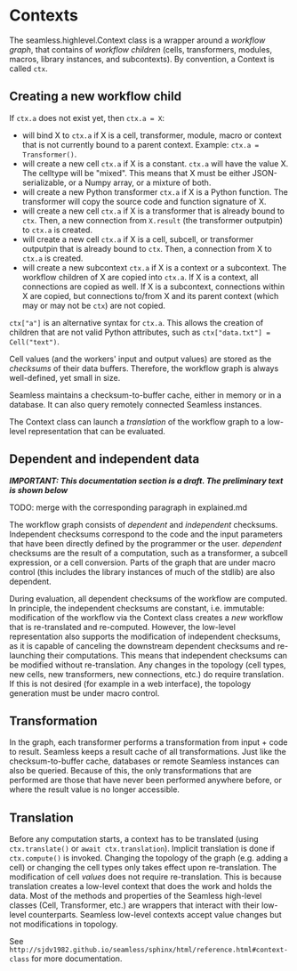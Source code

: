 # Contexts

The seamless.highlevel.Context class is a wrapper around a *workflow graph*, that contains of *workflow children* (cells, transformers, modules, macros, library instances, and subcontexts). By convention, a Context is called `ctx`.

## Creating a new workflow child

If `ctx.a` does not exist yet, then `ctx.a = X`:

- will bind X to `ctx.a` if X is a cell, transformer, module, macro or context that is not currently bound to a parent context. Example: `ctx.a = Transformer()`.
- will create a new cell `ctx.a` if X is a constant. `ctx.a` will have the value X. The celltype will be "mixed". This means that X must be either JSON-serializable, or a Numpy array, or a mixture of both.
- will create a new Python transformer `ctx.a` if X is a Python function. The transformer will copy the source code and function signature of X.
- will create a new cell `ctx.a` if X is a transformer that is already bound to `ctx`. Then, a new connection from ```X.result```  (the transformer outputpin) to `ctx.a` is created.
- will create a new cell `ctx.a` if X is a cell, subcell, or transformer outputpin that is already bound to `ctx`. Then, a connection from X to `ctx.a` is created.
- will create a new subcontext `ctx.a` if X is a context or a subcontext. The workflow children of X are copied into `ctx.a`. If X is a context, all connections are copied as well. If X is a subcontext, connections within X are copied, but connections to/from X and its parent context (which may or may not be `ctx`) are not copied.

`ctx["a"]` is an alternative syntax for `ctx.a`. This allows the creation of children that are not valid Python attributes, such as `ctx["data.txt"] = Cell("text")`.

Cell values (and the workers' input and output values) are stored as the *checksums* of their data buffers. Therefore, the workflow graph is always well-defined, yet small in size.

Seamless maintains a checksum-to-buffer cache, either in memory or in a database. It can also query remotely connected Seamless instances.

The Context class can launch a *translation* of the workflow graph to a low-level representation that can be evaluated.

## Dependent and independent data

***IMPORTANT: This documentation section is a draft. The preliminary text is shown below***

TODO: merge with the corresponding paragraph in explained.md

The workflow graph consists of *dependent* and *independent* checksums. Independent checksums correspond to the code and the input parameters that have been directly defined by the programmer or the user. *dependent* checksums are the result of a computation, such as a transformer, a subcell expression, or a cell conversion. Parts of the graph that are under macro control (this includes the library instances of much of the stdlib) are also dependent.

During evaluation, all dependent checksums of the workflow are computed. In principle, the independent checksums are constant, i.e. immutable: modification of the workflow via the Context class creates a *new* workflow that is re-translated and re-computed. However, the low-level representation also supports the modification of independent checksums, as it is capable of canceling the downstream dependent checksums and re-launching their computations. This means that independent checksums can be modified without re-translation. Any changes in the topology (cell types, new cells, new transformers, new connections, etc.) do require translation. If this is not desired (for example in a web interface), the topology generation must be under macro control.

## Transformation

In the graph, each transformer performs a transformation from input + code to result. Seamless keeps a result cache of all transformations. Just like the checksum-to-buffer cache, databases or remote Seamless instances can also be queried. Because of this, the only transformations that are performed are those that have never been performed anywhere before, or where the result value is no longer accessible.

## Translation

Before any computation starts, a context has to be translated (using `ctx.translate()` or `await ctx.translation`). Implicit translation is done if `ctx.compute()` is invoked. Changing the topology of the graph (e.g. adding a cell) or changing the cell types only takes effect upon re-translation. The modification of cell *values* does not require re-translation. This is because translation creates a low-level context that does the work and holds the data. Most of the methods and properties of the Seamless high-level classes (Cell, Transformer, etc.) are wrappers that interact with their low-level counterparts. Seamless low-level contexts accept value changes but not modifications in topology.

See `http://sjdv1982.github.io/seamless/sphinx/html/reference.html#context-class` for more documentation.
